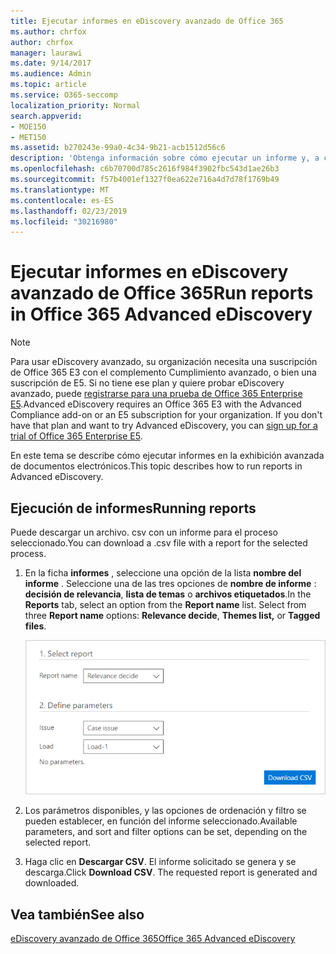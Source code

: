 ```yaml
---
title: Ejecutar informes en eDiscovery avanzado de Office 365
ms.author: chrfox
author: chrfox
manager: laurawi
ms.date: 9/14/2017
ms.audience: Admin
ms.topic: article
ms.service: O365-seccomp
localization_priority: Normal
search.appverid:
- MOE150
- MET150
ms.assetid: b270243e-99a0-4c34-9b21-acb1512d56c6
description: 'Obtenga información sobre cómo ejecutar un informe y, a continuación, descargar el archivo. csv en la exhibición avanzada de documentos electrónicos de Office 365.  '
ms.openlocfilehash: c6b70700d785c2616f984f3902fbc543d1ae26b3
ms.sourcegitcommit: f57b4001ef1327f0ea622e716a4d7d78f1769b49
ms.translationtype: MT
ms.contentlocale: es-ES
ms.lasthandoff: 02/23/2019
ms.locfileid: "30216980"
---
```

# <a name="run-reports-in-office-365-advanced-ediscovery"></a><span data-ttu-id="36f12-103">Ejecutar informes en eDiscovery avanzado de Office 365</span><span class="sxs-lookup"><span data-stu-id="36f12-103">Run reports in Office 365 Advanced eDiscovery</span></span>

> [!NOTE]
> <span data-ttu-id="36f12-p101">Para usar eDiscovery avanzado, su organización necesita una suscripción de Office 365 E3 con el complemento Cumplimiento avanzado, o bien una suscripción de E5. Si no tiene ese plan y quiere probar eDiscovery avanzado, puede [registrarse para una prueba de Office 365 Enterprise E5](https://go.microsoft.com/fwlink/p/?LinkID=698279).</span><span class="sxs-lookup"><span data-stu-id="36f12-p101">Advanced eDiscovery requires an Office 365 E3 with the Advanced Compliance add-on or an E5 subscription for your organization. If you don't have that plan and want to try Advanced eDiscovery, you can [sign up for a trial of Office 365 Enterprise E5](https://go.microsoft.com/fwlink/p/?LinkID=698279).</span></span> 
  
<span data-ttu-id="36f12-106">En este tema se describe cómo ejecutar informes en la exhibición avanzada de documentos electrónicos.</span><span class="sxs-lookup"><span data-stu-id="36f12-106">This topic describes how to run reports in Advanced eDiscovery.</span></span>
  
## <a name="running-reports"></a><span data-ttu-id="36f12-107">Ejecución de informes</span><span class="sxs-lookup"><span data-stu-id="36f12-107">Running reports</span></span>

<span data-ttu-id="36f12-108">Puede descargar un archivo. csv con un informe para el proceso seleccionado.</span><span class="sxs-lookup"><span data-stu-id="36f12-108">You can download a .csv file with a report for the selected process.</span></span>
  
1. <span data-ttu-id="36f12-p102">En la ficha **informes** , seleccione una opción de la lista **nombre del informe** . Seleccione una de las tres opciones de **nombre de informe** : **decisión de relevancia**, **lista de temas** o **archivos etiquetados**.</span><span class="sxs-lookup"><span data-stu-id="36f12-p102">In the **Reports** tab, select an option from the **Report name** list. Select from three **Report name** options: **Relevance decide**, **Themes list,** or **Tagged files**.</span></span>
    
    ![Informes de análisis de exhibición de documentos electrónicos](media/f16aee7a-508f-4acc-99bc-a2c8dec01312.png)
  
2. <span data-ttu-id="36f12-112">Los parámetros disponibles, y las opciones de ordenación y filtro se pueden establecer, en función del informe seleccionado.</span><span class="sxs-lookup"><span data-stu-id="36f12-112">Available parameters, and sort and filter options can be set, depending on the selected report.</span></span> 
    
3. <span data-ttu-id="36f12-p103">Haga clic en **Descargar CSV**. El informe solicitado se genera y se descarga.</span><span class="sxs-lookup"><span data-stu-id="36f12-p103">Click **Download CSV**. The requested report is generated and downloaded.</span></span>
    
## <a name="see-also"></a><span data-ttu-id="36f12-115">Vea también</span><span class="sxs-lookup"><span data-stu-id="36f12-115">See also</span></span>

[<span data-ttu-id="36f12-116">eDiscovery avanzado de Office 365</span><span class="sxs-lookup"><span data-stu-id="36f12-116">Office 365 Advanced eDiscovery</span></span>](office-365-advanced-ediscovery.md)

